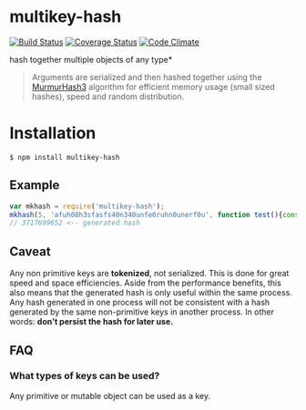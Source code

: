 multikey-hash
=============
[![Build Status](https://travis-ci.org/esco/multikey-hash.svg?branch=master)](https://travis-ci.org/esco/multikey-hash) [![Coverage Status](https://coveralls.io/repos/esco/multikey-hash/badge.png)](https://coveralls.io/r/esco/multikey-hash) [![Code Climate](https://codeclimate.com/github/esco/multikey-hash/badges/gpa.svg)](https://codeclimate.com/github/esco/multikey-hash)

hash together multiple objects of any type*

>Arguments are serialized and then hashed together using the [MurmurHash3](http://en.wikipedia.org/wiki/MurmurHash) algorithm for efficient memory usage (small sized hashes), speed and random distribution.

# Installation
```
$ npm install multikey-hash
```

## Example

```js
var mkhash = require('multikey-hash');
mkhash(5, 'afuh08h3sfasfs40n340unfe0ruhn0unerf0u', function test(){console.log(test);});
// 3717699652 <-- generated hash
```

## Caveat

Any non primitive keys are **tokenized**, not serialized. This is done for great speed and space efficiencies. Aside from the performance benefits, this also means that the generated hash is only useful within the same process. Any hash generated in one process will not be consistent with a hash generated by the same non-primitive keys in another process. In other words: **don't persist the hash for later use.**

## FAQ

### What types of keys can be used?

Any primitive or mutable object can be used as a key.
